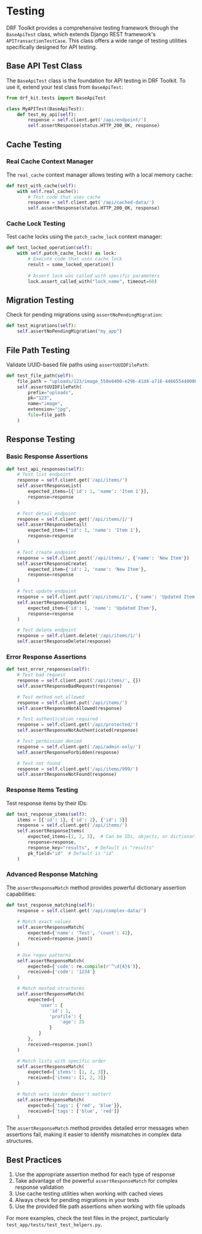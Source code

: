 # Testing

DRF Toolkit provides a comprehensive testing framework through the `BaseApiTest` class, which extends Django REST framework's `APITransactionTestCase`. This class offers a wide range of testing utilities specifically designed for API testing.

## Base API Test Class

The `BaseApiTest` class is the foundation for API testing in DRF Toolkit. To use it, extend your test class from `BaseApiTest`:

```python
from drf_kit.tests import BaseApiTest

class MyAPITest(BaseApiTest):
    def test_my_api(self):
        response = self.client.get('/api/endpoint/')
        self.assertResponse(status.HTTP_200_OK, response)
```

## Cache Testing

### Real Cache Context Manager

The `real_cache` context manager allows testing with a local memory cache:

```python
def test_with_cache(self):
    with self.real_cache():
        # Test code that uses cache
        response = self.client.get('/api/cached-data/')
        self.assertResponse(status.HTTP_200_OK, response)
```

### Cache Lock Testing

Test cache locks using the `patch_cache_lock` context manager:

```python
def test_locked_operation(self):
    with self.patch_cache_lock() as lock:
        # Execute code that uses cache lock
        result = some_locked_operation()
        
        # Assert lock was called with specific parameters
        lock.assert_called_with("lock_name", timeout=60)
```

## Migration Testing

Check for pending migrations using `assertNoPendingMigration`:

```python
def test_migrations(self):
    self.assertNoPendingMigration("my_app")
```

## File Path Testing

Validate UUID-based file paths using `assertUUIDFilePath`:

```python
def test_file_path(self):
    file_path = "uploads/123/image_550e8400-e29b-41d4-a716-446655440000.jpg"
    self.assertUUIDFilePath(
        prefix="uploads",
        pk="123",
        name="image",
        extension="jpg",
        file=file_path
    )
```

## Response Testing

### Basic Response Assertions

```python
def test_api_responses(self):
    # Test list endpoint
    response = self.client.get('/api/items/')
    self.assertResponseList(
        expected_items=[{'id': 1, 'name': 'Item 1'}],
        response=response
    )

    # Test detail endpoint
    response = self.client.get('/api/items/1/')
    self.assertResponseDetail(
        expected_item={'id': 1, 'name': 'Item 1'},
        response=response
    )

    # Test create endpoint
    response = self.client.post('/api/items/', {'name': 'New Item'})
    self.assertResponseCreate(
        expected_item={'id': 2, 'name': 'New Item'},
        response=response
    )

    # Test update endpoint
    response = self.client.put('/api/items/1/', {'name': 'Updated Item'})
    self.assertResponseUpdate(
        expected_item={'id': 1, 'name': 'Updated Item'},
        response=response
    )

    # Test delete endpoint
    response = self.client.delete('/api/items/1/')
    self.assertResponseDelete(response)
```

### Error Response Assertions

```python
def test_error_responses(self):
    # Test bad request
    response = self.client.post('/api/items/', {})
    self.assertResponseBadRequest(response)

    # Test method not allowed
    response = self.client.put('/api/items/')
    self.assertResponseNotAllowed(response)

    # Test authentication required
    response = self.client.get('/api/protected/')
    self.assertResponseNotAuthenticated(response)

    # Test permission denied
    response = self.client.get('/api/admin-only/')
    self.assertResponseForbidden(response)

    # Test not found
    response = self.client.get('/api/items/999/')
    self.assertResponseNotFound(response)
```

### Response Items Testing

Test response items by their IDs:

```python
def test_response_items(self):
    items = [{'id': 1}, {'id': 2}, {'id': 3}]
    response = self.client.get('/api/items/')
    self.assertResponseItems(
        expected_items=[1, 2, 3],  # Can be IDs, objects, or dictionaries
        response=response,
        response_key="results",  # Default is "results"
        pk_field="id"  # Default is "id"
    )
```

### Advanced Response Matching

The `assertResponseMatch` method provides powerful dictionary assertion capabilities:

```python
def test_response_matching(self):
    response = self.client.get('/api/complex-data/')
    
    # Match exact values
    self.assertResponseMatch(
        expected={'name': 'Test', 'count': 42},
        received=response.json()
    )

    # Use regex patterns
    self.assertResponseMatch(
        expected={'code': re.compile(r'^\d{4}$')},
        received={'code': '1234'}
    )

    # Match nested structures
    self.assertResponseMatch(
        expected={
            'user': {
                'id': 1,
                'profile': {
                    'age': 25
                }
            }
        },
        received=response.json()
    )

    # Match lists with specific order
    self.assertResponseMatch(
        expected={'items': [1, 2, 3]},
        received={'items': [1, 2, 3]}
    )

    # Match sets (order doesn't matter)
    self.assertResponseMatch(
        expected={'tags': {'red', 'blue'}},
        received={'tags': ['blue', 'red']}
    )
```

The `assertResponseMatch` method provides detailed error messages when assertions fail, making it easier to identify mismatches in complex data structures.

## Best Practices

1. Use the appropriate assertion method for each type of response
2. Take advantage of the powerful `assertResponseMatch` for complex response validation
3. Use cache testing utilities when working with cached views
4. Always check for pending migrations in your tests
5. Use the provided file path assertions when working with file uploads

For more examples, check the test files in the project, particularly `test_app/tests/test_test_helpers.py`.
